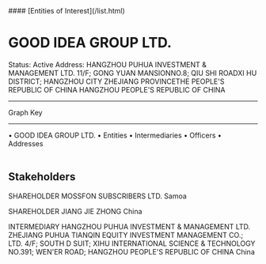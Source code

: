 <link rel="stylesheet" type="text/css" href="../../assets/style.css">
#### [Entities of Interest](/list.html)

<style>
body{background-image:url("http://eoi-graphs.s3-website-eu-west-1.amazonaws.com/GOOD_IDEA_GROUP_LTD..png");background-repeat: no-repeat;background-size: contain;}
.markdown>p>span{background-color: white;}
</style>

# GOOD IDEA GROUP LTD.
<span>Status: Active
Address: HANGZHOU PUHUA INVESTMENT & MANAGEMENT LTD. 11/F; GONG YUAN MANSIONNO.8; QIU SHI ROADXI HU DISTRICT; HANGZHOU CITY ZHEJIANG PROVINCETHE PEOPLE'S REPUBLIC OF CHINA HANGZHOU PEOPLE'S REPUBLIC OF CHINA
</span>

---



<div class="legend">
Graph Key
<hr>
<span class="focus">• GOOD IDEA GROUP LTD.</span>
<span class="entity">• Entities</span>
<span class="intermediary">• Intermediaries</span>
<span class="officer">• Officers</span>
<span class="address">• Addresses</span>
</div><br>


## Stakeholders
<span>SHAREHOLDER
MOSSFON SUBSCRIBERS LTD.
Samoa
</span>

<span>SHAREHOLDER
JIANG JIE ZHONG
China
</span>

<span>INTERMEDIARY
HANGZHOU PUHUA INVESTMENT & MANAGEMENT LTD.
ZHEJIANG PUHUA TIANQIN EQUITY INVESTMENT MANAGEMENT CO.; LTD. 4/F; SOUTH D SUIT; XIHU INTERNATIONAL SCIENCE & TECHNOLOGY NO.391; WEN'ER ROAD; HANGZHOU PEOPLE'S REPUBLIC OF CHINA
China
</span>


